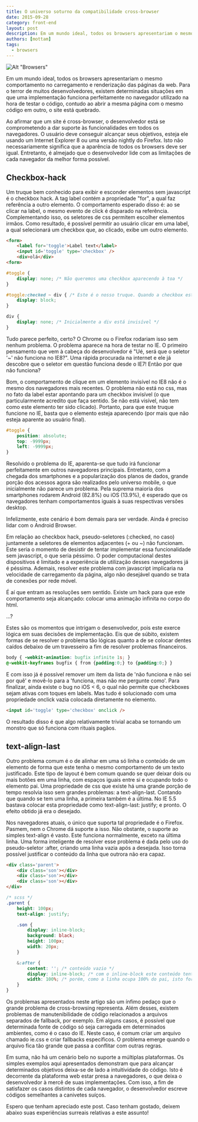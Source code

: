 ```yaml
---
title: O universo soturno da compatibilidade cross-browser
date: 2015-09-28
category: front-end
layout: post
description: Em um mundo ideal, todos os browsers apresentariam o mesmo comportamento no carregamento e renderização das páginas da web. Para o terror de muitos desenvolvedores, existem determinadas situações em que uma implementação funciona perfeitamente no navegador utilizado na hora de testar o código, contudo ao abrir a mesma página com o mesmo código em outro, o site está quebrado...
authors: [mottam]
tags:
  - browsers
---
```


![Alt "Browsers"](../images/compatibilidade-cross-browser-1.png)

Em um mundo ideal, todos os browsers apresentariam o mesmo comportamento no carregamento e renderização das páginas da web. Para o terror de muitos desenvolvedores, existem determinadas situações em que uma implementação funciona perfeitamente no navegador utilizado na hora de testar o código, contudo ao abrir a mesma página com o mesmo código em outro, o site está quebrado.

Ao afirmar que um site é cross-browser, o desenvolvedor está se comprometendo a dar suporte às funcionalidades em todos os navegadores. O usuário deve conseguir alcançar seus objetivos, esteja ele usando um Internet Explorer 8 ou uma versão nightly do Firefox. Isto não necessariamente significa que a aparência de todos os browsers deve ser igual. Entretanto, é almejado que o desenvolvedor lide com as limitações de cada navegador da melhor forma possível.

## Checkbox-hack

Um truque bem conhecido para exibir e esconder elementos sem javascript é o checkbox hack. A tag label contém a propriedade "for", a qual faz referência a outro elemento. O comportamento esperado disso é: ao se clicar na label, o mesmo evento de click é disparado na referência. Complementando isso, os seletores de css permitem escolher elementos irmãos. Como resultado, é possível permitir ao usuário clicar em uma label, a qual selecionará um checkbox que, ao clicado, exibe um outro elemento.

```html
<form>
    <label for='toggle'>Label text</label>
    <input id='toggle' type='checkbox' />
    <div>olá</div>
<form>
```

```css
#toggle {
    display: none; /* Não queremos uma checkbox aparecendo à toa */
}

#toggle:checked ~ div { /* Este é o nosso truque. Quando a checkbox estiver clicada, a div aparece */
    display: block;
}

div {
    display: none; /* Inicialmente a div está invisível */
}
```

Tudo parece perfeito, certo? O Chrome ou o Firefox rodariam isso sem nenhum problema. O problema aparece na hora de testar no IE. O primeiro pensamento que vem à cabeça do desenvolvedor é "Ué, será que o seletor '~' não funciona no IE8?". Uma rápida procurada na internet e ele já descobre que o seletor em questão funciona desde o IE7! Então por que não funciona?

Bom, o comportamento de clique em um elemento invisível no IE8 não é o mesmo dos navegadores mais recentes. O problema não está no css, mas no fato da label estar apontando para um checkbox invisível (o que particularmente acredito que faça sentido. Se não está visível, não tem como este elemento ter sido clicado). Portanto, para que este truque funcione no IE, basta que o elemento esteja aparecendo (por mais que não esteja aparente ao usuário final).

```css
#toggle {
    position: absolute;
    top: -9999px;
    left: -9999px;
}
```

Resolvido o problema do IE, aparenta-se que tudo irá funcionar perfeitamente em outros navegadores principais. Entretanto, com a chegada dos smartphones e a popularização dos planos de dados, grande porção dos acessos agora são realizados pelo universo mobile, o que inicialmente não parece um problema. Pela suprema maioria dos smartphones rodarem Android (82.8%) ou iOS (13.9%), é esperado que os navegadores tenham comportamentos iguais à suas respectivas versões desktop.

Infelizmente, este cenário é bom demais para ser verdade. Ainda é preciso lidar com o Android Browser.

Em relação ao checkbox hack, pseudo-seletores (:checked, no caso) juntamente a seletores de elementos adjacentes (+ ou ~) não funcionam. Este seria o momento de desistir de tentar implementar essa funcionalidade sem javascript, o que seria péssimo. O poder computacional destes dispositivos é limitado e a experiência de utilização desses navegadores já é péssima. Ademais, resolver este problema com javascript implicaria na velocidade de carregamento da página, algo não desejável quando se trata de conexões por rede móvel.

É aí que entram as resoluções sem sentido. Existe um hack para que este comportamento seja alcançado: colocar uma animação infinita no corpo do html.

…?

Estes são os momentos que intrigam o desenvolvedor, pois este exerce lógica em suas decisões de implementação. Eis que de súbito, existem formas de se resolver o problema tão lógicas quanto a de se colocar dentes caídos debaixo de um travesseiro a fim de resolver problemas financeiros.

```css
body { -webkit-animation: bugfix infinite 1s; }
@-webkit-keyframes bugfix { from {padding:0;} to {padding:0;} }
```

E com isso já é possível remover um item da lista de 'não funciona e não sei por quê' e movê-lo para a 'funciona, mas não me pergunte como'. Para finalizar, ainda existe o bug no iOS < 6, o qual não permite que checkboxes sejam ativas com toques em labels. Mas tudo é solucionado com uma propriedade onclick vazia colocada diretamente no elemento.

```html
<input id='toggle' type='checkbox' onclick />
```

O resultado disso é que algo relativamente trivial acaba se tornando um monstro que só funciona com rituais pagãos.

## text-align-last

Outro problema comum é o de alinhar em uma só linha o conteúdo de um elemento de forma que este tenha o mesmo comportamento de um texto justificado. Este tipo de layout é bem comum quando se quer deixar dois ou mais botões em uma linha, com espaços iguais entre si e ocupando todo o elemento pai. Uma propriedade de css que existe há uma grande porção de tempo resolvia isso sem grandes problemas: a text-align-last. Contando que quando se tem uma linha, a primeira também é a última. No IE 5.5 bastava colocar esta propriedade como text-align-last: justify; e pronto. O efeito obtido já era o desejado.

Nos navegadores atuais, o único que suporta tal propriedade é o Firefox. Pasmem, nem o Chrome dá suporte a isso. Não obstante, o suporte ao simples text-align é vasto. Este funciona normalmente, exceto na última linha. Uma forma inteligente de resolver esse problema é dada pelo uso do pseudo-seletor :after, criando uma linha vazia após a desejada. Isso torna possível justificar o conteúdo da linha que outrora não era capaz.

```html
<div class='parent'>
    <div class='son'></div>
    <div class='son'></div>
    <div class='son'></div>
</div>
```

```scss
/* scss */
.parent {
    height: 100px;
    text-align: justify;

    .son {
        display: inline-block;
        background: black;
        height: 100px;
        width: 20px;
    }

    &:after {
        content: ''; /* conteúdo vazio */
        display: inline-block; /* com o inline-block este conteúdo tenta permanecer na mesma linha dos elementos irmãos */
        width: 100%; /* porém, como a linha ocupa 100% do pai, isto força o início de outra linha */
    }
}
```

Os problemas apresentados neste artigo são um ínfimo pedaço que o grande problema de cross-browsing representa. Além desses, existem problemas de manutenibilidade de código relacionados a arquivos separados de fallback, por exemplo. Em alguns casos, é possível que determinada fonte de código só seja carregada em determinados ambientes, como é o caso do IE. Neste caso, é comum criar um arquivo chamado ie.css e criar fallbacks específicos. O problema emerge quando o arquivo fica tão grande que passa a conflitar com outras regras.

Em suma, não há um cenário belo no suporte a múltiplas plataformas. Os simples exemplos aqui apresentados demonstram que para alcançar determinados objetivos deixa-se de lado a intuitividade do código. Isto é decorrente da plataforma web estar presa a navegadores, o que deixa o desenvolvedor à mercê de suas implementações. Com isso, a fim de satisfazer os casos distintos de cada navegador, o desenvolvedor escreve códigos semelhantes a canivetes suíços.

Espero que tenham apreciado este post. Caso tenham gostado, deixem abaixo suas experiências surreais relativas a este assunto!
